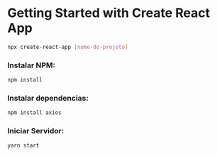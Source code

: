 # Getting Started with Create React App

```sh
npx create-react-app [nome-do-projeto]
```

### Instalar NPM:

```sh
npm install
```

### Instalar dependencias:

```sh
npm install axios

```
### Iniciar Servidor:

```sh
yarn start

```

